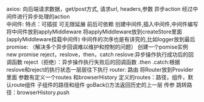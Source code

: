 axios:
      向后端请求数据，get/post方式, 请求url, headers,参数
异步action
      经过中间件进行异步处理的action    
中间件:
      特点：可插拔 可无限延展 前后可依赖
      创建中间件,插入中间件,中间件编写
      将中间件放到applyMiddleware  将applyMiddleware放到createStore里面 (applyMiddleware挂载中间件)
      中间件的次序也是有讲究的,比如logger放到最后
      promise: （解决多个异步回调难以维护和控制的问题）
              创建一个pomise实例 new promise
              reject，reslove，then，catch
                     reslove:异步操作执行成功后的回调函数
                     reject（拒绝）：异步操作执行失败后的回调函数
                     .then .catch:根据reslove和reject的执行状态一层层往下执行
router: 路由 
    将Router放到Provider里面 参数有定义一个routes 和browserHistory
            定义的routes：路径，组件，默认route组件 子组件的路径和组件
            goBack()方法返回历史的上一层
            传参
            跳转路径：browserHistory.push